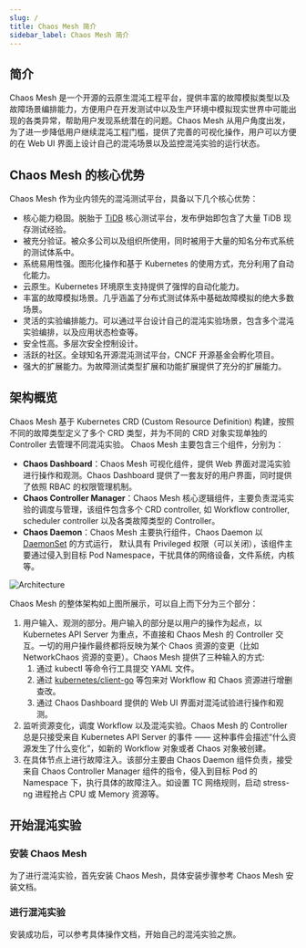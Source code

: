 ```yaml
---
slug: /
title: Chaos Mesh 简介
sidebar_label: Chaos Mesh 简介
---
```


## 简介

Chaos Mesh 是一个开源的云原生混沌工程平台，提供丰富的故障模拟类型以及故障场景编排能力，方便用户在开发测试中以及生产环境中模拟现实世界中可能出现的各类异常，帮助用户发现系统潜在的问题。Chaos Mesh 从用户角度出发，为了进一步降低用户继续混沌工程门槛，提供了完善的可视化操作，用户可以方便的在 Web UI 界面上设计自己的混沌场景以及监控混沌实验的运行状态。

## Chaos Mesh 的核心优势

Chaos Mesh 作为业内领先的混沌测试平台，具备以下几个核心优势：

- 核心能力稳固。脱胎于 [TiDB](https://github.com/pingcap/tidb) 核心测试平台，发布伊始即包含了大量 TiDB 现存测试经验。
- 被充分验证。被众多公司以及组织所使用，同时被用于大量的知名分布式系统的测试体系中。
- 系统易用性强。图形化操作和基于 Kubernetes 的使用方式，充分利用了自动化能力。
- 云原生。Kubernetes 环境原生支持提供了强悍的自动化能力。
- 丰富的故障模拟场景。几乎涵盖了分布式测试体系中基础故障模拟的绝大多数场景。
- 灵活的实验编排能力。可以通过平台设计自己的混沌实验场景，包含多个混沌实验编排，以及应用状态检查等。
- 安全性高。多层次安全控制设计。
- 活跃的社区。全球知名开源混沌测试平台，CNCF 开源基金会孵化项目。
- 强大的扩展能力。为故障测试类型扩展和功能扩展提供了充分的扩展能力。

## 架构概览

Chaos Mesh 基于 Kubernetes CRD (Custom Resource Definition) 构建，按照不同的故障类型定义了多个 CRD 类型，并为不同的 CRD 对象实现单独的 Controller 去管理不同混沌实验。 Chaos Mesh 主要包含三个组件，分别为：

- **Chaos Dashboard**：Chaos Mesh 可视化组件，提供 Web 界面对混沌实验进行操作和观测。Chaos Dashboard 提供了一套友好的用户界面，同时提供了依照 RBAC 的权限管理机制。
- **Chaos Controller Manager**：Chaos Mesh 核心逻辑组件，主要负责混沌实验的调度与管理，该组件包含多个 CRD controller, 如 Workflow controller, scheduler controller 以及各类故障类型的 Controller。
- **Chaos Daemon**：Chaos Mesh 主要执行组件，Chaos Daemon 以 [DaemonSet](https://kubernetes.io/docs/concepts/workloads/controllers/daemonset/) 的方式运行，
  默认具有 Privileged 权限（可以关闭），该组件主要通过侵入到目标 Pod Namespace，干扰具体的网络设备，文件系统，内核等。

![Architecture](/img/docs/architecture.png)

Chaos Mesh 的整体架构如上图所展示，可以自上而下分为三个部分：

1. 用户输入、观测的部分。用户输入的部分是以用户的操作为起点，以 Kubernetes API Server 为重点，不直接和 Chaos Mesh 的 Controller 交互。一切的用户操作最终都将反映为某个 Chaos 资源的变更（比如 NetworkChaos 资源的变更）。Chaos Mesh 提供了三种输入的方式:
   1. 通过 kubectl 等命令行工具提交 YAML 文件。
   2. 通过 [kubernetes/client-go](https://github.com/kubernetes/client-go) 等包来对 Workflow 和 Chaos 资源进行增删查改。
   3. 通过 Chaos Dashboard 提供的 Web UI 界面对混沌试验进行操作和观测。
2. 监听资源变化，调度 Workflow 以及混沌实验。Chaos Mesh 的 Controller 总是只接受来自 Kubernetes API Server 的事件 —— 这种事件会描述“什么资源发生了什么变化”，如新的 Workflow 对象或者 Chaos 对象被创建。
3. 在具体节点上进行故障注入。该部分主要由 Chaos Daemon 组件负责，接受来自 Chaos Controller Manager 组件的指令，侵入到目标 Pod 的 Namespace 下，执行具体的故障注入。如设置 TC 网络规则，启动 stress-ng 进程抢占 CPU 或 Memory 资源等。

## 开始混沌实验

### 安装 Chaos Mesh

为了进行混沌实验，首先安装 Chaos Mesh，具体安装步骤参考 Chaos Mesh 安装文档。

### 进行混沌实验

安装成功后，可以参考具体操作文档，开始自己的混沌实验之旅。

